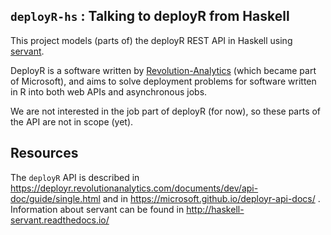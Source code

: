 `deployR-hs` : Talking to deployR from Haskell
----------------------------------------------

This project models (parts of) the deployR REST API in Haskell
using [servant](https://github.com/haskell-servant/servant).

DeployR is a software written by [Revolution-Analytics](http://revolutionanalytics.com/)
(which became part of Microsoft), and aims to solve deployment problems for
software written in R into both web APIs and asynchronous jobs.

We are not interested in the job part of deployR (for now), so these
parts of the API are not in scope (yet).

## Resources

The `deployR` API is described in
https://deployr.revolutionanalytics.com/documents/dev/api-doc/guide/single.html
and in
https://microsoft.github.io/deployr-api-docs/ .
Information about servant can be found in
http://haskell-servant.readthedocs.io/

